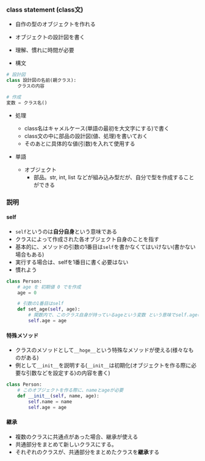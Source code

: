 ### class statement (class文)

- 自作の型のオブジェクトを作れる

- オブジェクトの設計図を書く

- 理解、慣れに時間が必要

- 構文
```python
# 設計図
class 設計図の名前(親クラス):
    クラスの内容

# 作成
変数 = クラス名()
```

- 処理
    - class名はキャメルケース(単語の最初を大文字にする)で書く
    - class文の中に部品の設計図(値、処理)を書いておく
    - そのあとに具体的な値(引数)を入れて使用する

- 単語
    - オブジェクト
        - 部品。str, int, list などが組み込み型だが、自分で型を作成することができる

### 説明

#### self

- `self`というのは**自分自身**という意味である
- クラスによって作成された各オブジェクト自身のことを指す
- 基本的に、メソッドの引数の1番目は`self`を書かなくてはいけない(書かない場合もある)
- 実行する場合は、selfを1番目に書く必要はない
- 慣れよう

```python
class Person:
    # age を 初期値 0 でを作成
    age = 0 

    # 引数の1番目はself
    def set_age(self, age): 
        # 関数内で、このクラス自身が持っているageという変数 という意味でself.age(selfのageという変数)とする
        self.age = age 
```

#### 特殊メソッド

- クラスのメソッドとして`__hoge__`という特殊なメソッドが使える(様々なものがある)
- 例として`__init__`を説明する(`__init__`は初期化(オブジェクトを作る際に必要な引数などを設定する)の内容を書く)

```python
class Person:
    # このオブジェクトを作る際に、nameとageが必要
    def __init__(self, name, age): 
        self.name = name 
        self.age = age
```

#### 継承

- 複数のクラスに共通点があった場合、継承が使える
- 共通部分をまとめて新しいクラスにする。
- それぞれのクラスが、共通部分をまとめたクラスを**継承**する

